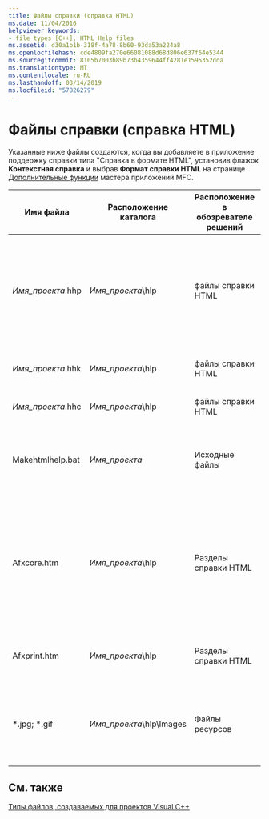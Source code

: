 ```yaml
---
title: Файлы справки (справка HTML)
ms.date: 11/04/2016
helpviewer_keywords:
- file types [C++], HTML Help files
ms.assetid: d30a1b1b-318f-4a78-8b60-93da53a224a8
ms.openlocfilehash: cde4809fa270e66081088d68d806e637f64e5344
ms.sourcegitcommit: 8105b7003b89b73b4359644ff4281e1595352dda
ms.translationtype: MT
ms.contentlocale: ru-RU
ms.lasthandoff: 03/14/2019
ms.locfileid: "57826279"
---
```

# <a name="help-files-html-help"></a>Файлы справки (справка HTML)

Указанные ниже файлы создаются, когда вы добавляете в приложение поддержку справки типа "Справка в формате HTML", установив флажок **Контекстная справка** и выбрав **Формат справки HTML** на странице [Дополнительные функции](../../mfc/reference/advanced-features-mfc-application-wizard.md) мастера приложений MFC.

|Имя файла|Расположение каталога|Расположение в обозревателе решений|Описание|
|---------------|------------------------|--------------------------------|-----------------|
|*Имя_проекта*.hhp|*Имя_проекта*\hlp|файлы справки HTML|Файл проекта справки. Он содержит данные, необходимые для компиляции файлов справки в файл HXS или CHM.|
|*Имя_проекта*.hhk|*Имя_проекта*\hlp|файлы справки HTML|Содержит индекс разделов справки.|
|*Имя_проекта*.hhc|*Имя_проекта*\hlp|файлы справки HTML|Содержимое проекта справки.|
|Makehtmlhelp.bat|*Имя_проекта*|Исходные файлы|Используется системой для сборки проекта справки при компиляции проекта.|
|Afxcore.htm|*Имя_проекта*\hlp|Разделы справки HTML|Содержит стандартные разделы справки для обычных команд MFC и объектов экрана. Добавьте собственные разделы справки в этот файл.|
|Afxprint.htm|*Имя_проекта*\hlp|Разделы справки HTML|Содержит разделы справки для команд печати.|
|*.jpg; \*.gif|*Имя_проекта*\hlp\Images|Файлы ресурсов|Содержат изображения для различных формируемых разделов в файлах справки.|

## <a name="see-also"></a>См. также

[Типы файлов, создаваемых для проектов Visual C++](file-types-created-for-visual-cpp-projects.md)
